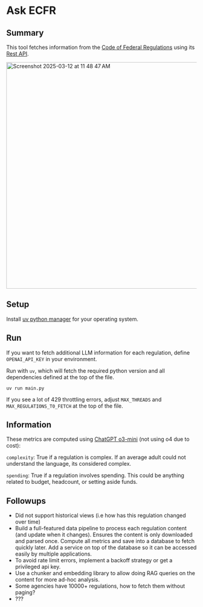 # Ask ECFR

## Summary
This tool fetches information from the [Code of Federal Regulations](https://www.ecfr.gov) using its [Rest API](https://www.ecfr.gov/developers/documentation/api/v1).

<img width="600" alt="Screenshot 2025-03-12 at 11 48 47 AM" src="https://github.com/user-attachments/assets/5537aaf8-772a-4779-b6c1-9cf42ab5e316" />

## Setup
Install [uv python manager](https://docs.astral.sh/uv/getting-started/installation) for your operating system.

## Run
If you want to fetch additional LLM information for each regulation, define `OPENAI_API_KEY` in your environment.

Run with `uv`, which will fetch the required python version and all dependencies defined at the top of the file.
```
uv run main.py
```

If you see a lot of 429 throttling errors, adjust `MAX_THREADS` and `MAX_REGULATIONS_T0_FETCH` at the top of the file.

## Information
These metrics are computed using [ChatGPT o3-mini](https://openai.com/index/openai-o3-mini/) (not using o4 due to cost):

`complexity`: True if a regulation is complex. If an average adult could not understand the language, its considered complex.

`spending`: True if a regulation involves spending. This could be anything related to budget, headcount, or setting aside funds.

## Followups

- Did not support historical views (i.e how has this regulation changed over time)
- Build a full-featured data pipeline to process each regulation content (and update when it changes). Ensures the content is only downloaded and parsed once. Compute all metrics and save into a database to fetch quickly later. Add a service on top of the database so it can be accessed easily by multiple applications.
- To avoid rate limit errors, implement a backoff strategy or get a privileged api key.
- Use a chunker and embedding library to allow doing RAG queries on the content for more ad-hoc analysis.
- Some agencies have 10000+ regulations, how to fetch them without paging?
- ???
